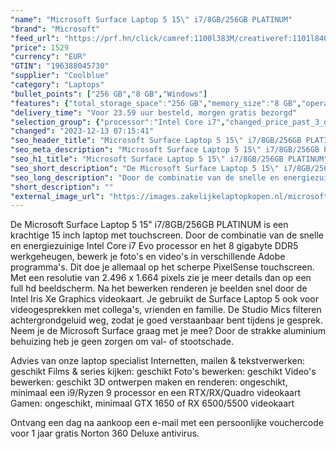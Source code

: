 ```yaml
---
"name": "Microsoft Surface Laptop 5 15\" i7/8GB/256GB PLATINUM"
"brand": "Microsoft"
"feed_url": "https://prf.hn/click/camref:1100l383M/creativeref:1101l84031/destination:https%3A%2F%2Fwww.coolblue.nl%2Fproduct%2F913518"
"price": 1529
"currency": "EUR"
"GTIN": "196388045730"
"supplier": "Coolblue"
"category": "Laptops"
"bullet_points": ["256 GB","8 GB","Windows"]
"features": {"total_storage_space":"256 GB","memory_size":"8 GB","operating_system":"Windows"}
"delivery_time": "Voor 23.59 uur besteld, morgen gratis bezorgd"
"selection_group": {"processor":"Intel Core i7","changed_price_past_3_days":false,"product_family":"Surface Laptop 5"}
"changed": "2023-12-13 07:15:41"
"seo_header_title": "Microsoft Surface Laptop 5 15\" i7/8GB/256GB PLATINUM"
"seo_meta_description": "Microsoft Surface Laptop 5 15\" i7/8GB/256GB PLATINUM"
"seo_h1_title": "Microsoft Surface Laptop 5 15\" i7/8GB/256GB PLATINUM"
"seo_short_description": "De Microsoft Surface Laptop 5 15\" i7/8GB/256GB PLATINUM is een krachtige 15 inch laptop met touchscreen."
"seo_long_description": "Door de combinatie van de snelle en energiezuinige Intel Core i7 Evo processor en het 8 gigabyte DDR5 werkgeheugen, bewerk je foto's en video's in verschillende Adobe programma's. Dit doe je allemaal op het scherpe PixelSense touchscreen. Met een resolutie van 2. 496 x 1. 664 pixels zie je meer details dan op een full hd beeldscherm. Na het bewerken renderen je beelden snel door de Intel Iris Xe Graphics videokaart. Je gebruikt de Surface Laptop 5 ook voor videogesprekken met collega's, vrienden en familie. De Studio Mics filteren achtergrondgeluid weg, zodat je goed verstaanbaar bent tijdens je gesprek. Neem je de Microsoft Surface graag met je mee? Door de strakke aluminium behuizing heb je geen zorgen om val- of stootschade. \r\n\r\nAdvies van onze laptop specialist\r\nInternetten, mailen & tekstverwerken: geschikt\r\nFilms & series kijken: geschikt\r\nFoto's bewerken: geschikt\r\nVideo's bewerken: geschikt\r\n3D ontwerpen maken en renderen: ongeschikt, minimaal een i9/Ryzen 9 processor en een RTX/RX/Quadro videokaart\r\nGamen: ongeschikt, minimaal GTX 1650 of RX 6500/5500 videokaart\r\n \r\nOntvang een dag na aankoop een e-mail met een persoonlijke vouchercode voor 1 jaar gratis Norton 360 Deluxe antivirus."
"short_description": ""
"external_image_url": "https://images.zakelijkelaptopkopen.nl/microsoft-surface-laptop-5-15-i7-8gb-256gb-platinum.webp"
---
```


De Microsoft Surface Laptop 5 15" i7/8GB/256GB PLATINUM is een krachtige 15 inch laptop met touchscreen. Door de combinatie van de snelle en energiezuinige Intel Core i7 Evo processor en het 8 gigabyte DDR5 werkgeheugen, bewerk je foto's en video's in verschillende Adobe programma's. Dit doe je allemaal op het scherpe PixelSense touchscreen. Met een resolutie van 2.496 x 1.664 pixels zie je meer details dan op een full hd beeldscherm. Na het bewerken renderen je beelden snel door de Intel Iris Xe Graphics videokaart. Je gebruikt de Surface Laptop 5 ook voor videogesprekken met collega's, vrienden en familie. De Studio Mics filteren achtergrondgeluid weg, zodat je goed verstaanbaar bent tijdens je gesprek. Neem je de Microsoft Surface graag met je mee? Door de strakke aluminium behuizing heb je geen zorgen om val- of stootschade.

Advies van onze laptop specialist
Internetten, mailen & tekstverwerken: geschikt
Films & series kijken: geschikt
Foto's bewerken: geschikt
Video's bewerken: geschikt
3D ontwerpen maken en renderen: ongeschikt, minimaal een i9/Ryzen 9 processor en een RTX/RX/Quadro videokaart
Gamen: ongeschikt, minimaal GTX 1650 of RX 6500/5500 videokaart
 
Ontvang een dag na aankoop een e-mail met een persoonlijke vouchercode voor 1 jaar gratis Norton 360 Deluxe antivirus.